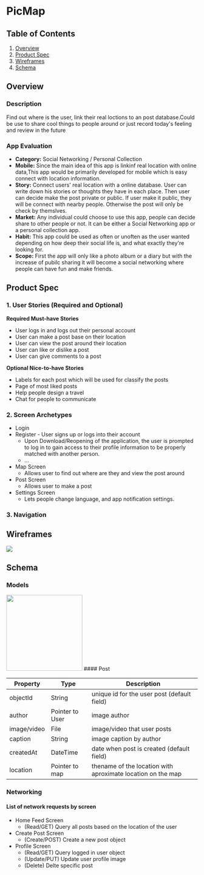 # PicMap
## Table of Contents
1. [Overview](#Overview)
1. [Product Spec](#Product-Spec)
1. [Wireframes](#Wireframes)
1. [Schema](#Schema)

## Overview
### Description
Find out where is the user, link their real loctions to an post database.Could be use to share cool things to people around or just record today's feeling and review in the future

### App Evaluation
- **Category:** Social Networking / Personal Collection
- **Mobile:** Since the main idea of this app is linkinf real location with online data,This app would be primarily developed for mobile which is easy connect with location information.
- **Story:** Connect users' real location with a online database. User can write down his stories or thoughts they have in each place. Then user can decide make the post private or public. If user make it public, they will be connect with nearby people. Otherwise the post will only be check by themslves.
- **Market:** Any individual could choose to use this app, people can decide share to other people or not. It can be either a Social Networking app or a personal collection app.
- **Habit:** This app could be used as often or unoften as the user wanted depending on how deep their social life is, and what exactly they're looking for.
- **Scope:** First the app will only like a photo album or a diary but with the increase of pubilc sharing it will become a social networking where people can have fun and make friends.
## Product Spec
### 1. User Stories (Required and Optional)

**Required Must-have Stories**

* User logs in and logs out their personal account
* User can make a post base on their location
* User can view the post around their location
* User can like or dislike a post
* User can give comments to a post

**Optional Nice-to-have Stories**

* Labels for each post which will be used for classify the posts 
* Page of most liked posts
* Help people design a travel
* Chat for people to communicate

### 2. Screen Archetypes

* Login 
* Register - User signs up or logs into their account
   * Upon Download/Reopening of the application, the user is prompted to log in to gain access to their profile information to be properly matched with another person. 
   * ...
* Map Screen
   * Allows user to find out where are they and view the post around
* Post Screen
   * Allows user to make a post
* Settings Screen
   * Lets people change language, and app notification settings.

### 3. Navigation

## Wireframes
<img src="https://i.imgur.com/JeCu8rb.jpg">

## Schema 
### Models

<img src="https://github.com/ejl-iosdev/PicMap/blob/master/PicMapTabBarAndMaps.gif" width=200>
#### Post

   | Property      | Type     | Description |
   | ------------- | -------- | ------------|
   | objectId      | String   | unique id for the user post (default field) |
   | author        | Pointer to User| image author |
   | image/video   | File     | image/video that user posts |
   | caption       | String   | image caption by author |
   | createdAt     | DateTime | date when post is created (default field) |
   | location      | Pointer to map     | thename of the location with aproximate location on the map |
   
   
### Networking
#### List of network requests by screen
   - Home Feed Screen
      - (Read/GET) Query all posts based on the location of the user 
   - Create Post Screen
      - (Create/POST) Create a new post object
   - Profile Screen
      - (Read/GET) Query logged in user object
      - (Update/PUT) Update user profile image
      - (Delete) Delte specific post 


